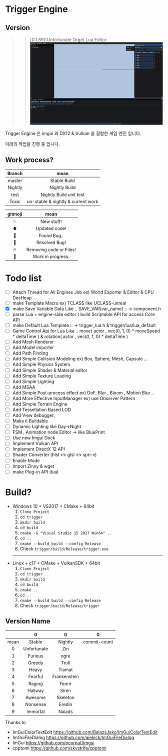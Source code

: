 # Trigger Engine 

## Version
>>[0.1.89](Unfortunate Orge) Lua Editor
>>![](https://github.com/ToxicTrigger/end-trigger/blob/Toxic/image/0.1.89.gif)

Trigger Engine 은 imgui 와 DX12 & Vulkan 을 결합한 게임 엔진 입니다.


아래의 작업을 진행 중 입니다. 

## Work process?

| Branch  |                mean                |
| :-----: | :--------------------------------: |
| master  |            Stable Build            |
| Nightly |           Nightly Build            |
|   test  |      Nightly Build unit test       |
|  Toxic  | un-stable & nightly & current work |

|    gitmoji     |          mean           |
| :------------: | :---------------------: |
|   :sparkles:   |       New stuff!        |
|   :arrow_up:   |      Updated code!      |
|     :bug:      |       Found Bug..       |
|    :wrench:    |      Resolved Bug!      |
|     :fire:     | Removing code or Files! |
| :construction: |    Work in progress.    |

# Todo list

- [ ] Attach Thread for All Engines Job ex) World Exporter & Editor & CPU DesHeap 
- [ ] make Template Macro ex) TCLASS like UCLASS-unreal
- [x] make Save Variable Data Like .. SAVE_VAR(var_name) :: -> component.h 
- [ ] parse Lua + engine-side editor ) build Scriptable API for access Core API
- [ ] make Default Lua Template :: -> trigger_lua.h & trigger/lua/lua_default
- [ ] Game Control Api for Lua Like .. move( actor , vec(0, 1, 0) * moveSpeed * deltaTime ) & rotation( actor , vec(0, 1, 0) * deltaTime )
- [ ] Add Mesh Renderer 
- [ ] Add Model importer
- [ ] Add Path Finding 
- [ ] Add Simple Collision Modeling ex) Box, Sphere, Mesh, Capsule ... 
- [ ] Add Simple Physics System
- [ ] Add Simple Shader & Material editor
- [ ] Add Simple Texture Loading 
- [ ] Add Simple Lighting 
- [ ] Add MSAA
- [ ] Add Simple Post-process effect ex) DoF, Blur , Bloom , Motion Blur .. 
- [ ] Add More Effective InputManager ex) use Observer Pattern
- [ ] Add Simple Terrain Engine 
- [ ] Add Tessellation Based LOD
- [ ] Add View debugger.
- [ ] Make it Buildable
- [ ] Dynamic Lighting like Day->Night 
- [ ] FSM , Animation  node Editor -> like BluePrint
- [ ] Use new Imgui Dock
- [ ] Implement Vulkan API 
- [ ] Implement DirectX 12 API
- [ ] Shader Converter (hlsl <-> glsl <-> spri-v)
- [ ] Enable Mode
- [ ] Import Zinny & wget
- [ ] make Plug-in API (lua)

# Build?
- Windows 10 + VS2017 + CMake + 64bit
  1. `Clone Project`
  2. `cd trigger`
  3. `mkdir build`
  4. `cd build`
  5. `cmake -G "Visual Studio 15 2017 Win64" ..`
  6. `cd .. `
  7. `cmake --build build --config Release`
  8. Check `trigger/build/Release/trigger.exe`
  ---
- Linux + c17 + CMake + VulkanSDK + 64bit
  1. `Clone Project`
  2. `cd trigger`
  3. `mkdir build`
  4. `cd build`
  5. `cmake ..`
  6. `cd .. `
  7. `cmake --build build --config Release`
  8. Check `trigger/build/Release/trigger`

## Version Name

|      |      0      |      0       |      0       |
| :--: | :---------: | :----------: | :----------: |
| mean |   Stable    |   Nightly    | commit-count |
|  0   | Unfortunate |     Zin      |              |
|  1   |   Furious   |     ogre     |              |
|  2   |   Greedy    |    Troll     |              |
|  3   |    Heavy    |    Tiamat    |              |
|  4   |   Fearful   | Frankenstein |              |
|  5   |   Raging    |    Fenrir    |              |
|  6   |   Hallway   |    Siren     |              |
|  7   |   Awesome   |   Skeleton   |              |
|  8   |  Nonsense   |    Eredin    |              |
|  9   |  Immortal   |    Naiads    |              |



Thanks to
- ImGuiColorTextEdit https://github.com/BalazsJako/ImGuiColorTextEdit
- ImGuiFileDialog  https://github.com/aiekick/ImGuiFileDialog
- ImGui https://github.com/ocornut/imgui
- cpptoml https://github.com/skystrife/cpptoml
